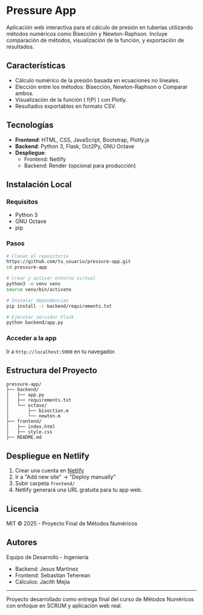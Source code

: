 # Pressure App

Aplicación web interactiva para el cálculo de presión en tuberías utilizando métodos numéricos como Bisección y Newton-Raphson. Incluye comparación de métodos, visualización de la función, y exportación de resultados.

## Características

- Cálculo numérico de la presión basada en ecuaciones no lineales.
- Elección entre los métodos: Bisección, Newton-Raphson o Comparar ambos.
- Visualización de la función \( f(P) \) con Plotly.
- Resultados exportables en formato CSV.

## Tecnologías

- **Frontend**: HTML, CSS, JavaScript, Bootstrap, Plotly.js
- **Backend**: Python 3, Flask, Oct2Py, GNU Octave
- **Despliegue**:
  - Frontend: Netlify
  - Backend: Render (opcional para producción)

## Instalación Local

### Requisitos
- Python 3
- GNU Octave
- pip

### Pasos

```bash
# Clonar el repositorio
https://github.com/tu_usuario/pressure-app.git
cd pressure-app

# Crear y activar entorno virtual
python3 -m venv venv
source venv/bin/activate

# Instalar dependencias
pip install -r backend/requirements.txt

# Ejecutar servidor Flask
python backend/app.py
```

### Acceder a la app

Ir a `http://localhost:5000` en tu navegador.

## Estructura del Proyecto

```
pressure-app/
├── backend/
│   ├── app.py
│   ├── requirements.txt
│   └── octave/
│       ├── bisection.m
│       └── newton.m
├── frontend/
│   ├── index.html
│   ├── style.css
├── README.md
```

## Despliegue en Netlify

1. Crear una cuenta en [Netlify](https://netlify.app)
2. Ir a "Add new site" → "Deploy manually"
3. Subir carpeta `frontend/`
4. Netlify generará una URL gratuita para tu app web.

## Licencia

MIT © 2025 - Proyecto Final de Métodos Numéricos

## Autores

Equipo de Desarrollo - Ingeniería
- Backend: Jesus Martinez
- Frontend: Sebastian Teherean
- Cálculos: Jacith Mejia

---

Proyecto desarrollado como entrega final del curso de Métodos Numéricos con enfoque en SCRUM y aplicación web real.
